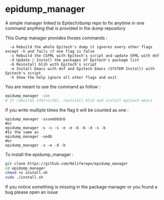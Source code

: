 # epidump_manager
A simple manager linked to Epitech/dump repo to fix anytime in one command anything that is provided in the dump repository

This Dump manager provides thoses commands :

```
  -a Rebuild the whole Epitech's dump it ignores every other flags except -h and fails if one flag is false 
  -s Rebuild the CSFML with Epitech's script and update SFML with dnf
  -d Update / Install the packages of Epitech's package list
  -b Reinstall blih with Epitech's script
  -e Install Emacs with dnf and Epitech Emacs (SYSTEM Install) with Epitech's script
  -h Show the help ignore all other flags and exit
```

You are meant to use the command as follow :
```sh
epidump_manager -sbe
# It rebuilds sfml+csfml, reinstall blih and install epitech emacs
```
If you write multiple times the flag it will be counted as one :
```
epidump_manager -ssseebbdsb
#or
epidump_manager -s -s -s -e -e -b -b -d -s -b
#Is the same as
epidump_manager -sedb
#or
epidump_manager -s -e -d -b
```

To install the epidump_manager :
```sh
git clone https://github.com/Heliferepo/epidump_manager
cd epidump_manager
chmod +x install.sh
sudo ./install.sh
```

If you notice something is missing in the package manager or you found a bug please open an issue
